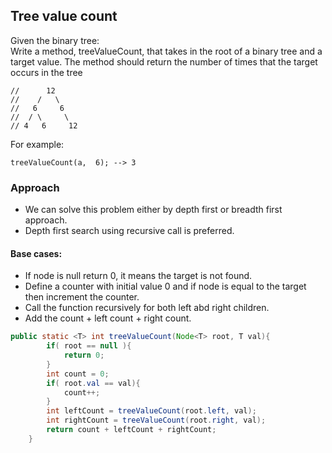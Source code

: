 ## Tree value count
Given the binary tree:<br>
Write a method, treeValueCount, that takes in the root of a binary tree and a target value. The method should return the number of times that the target occurs in the tree
```
//      12
//    /   \
//   6     6
//  / \     \
// 4   6     12
```
For example:
```
treeValueCount(a,  6); --> 3
```

### Approach
* We can solve this problem either by depth first or breadth first approach.
* Depth first search using recursive call is preferred.

#### Base cases:
* If node is null return 0, it means the target is not found.
* Define a counter with initial value 0 and if node is equal to the target then increment the counter.
* Call the function recursively for both left abd right children.
* Add the count + left count + right count.

```java
public static <T> int treeValueCount(Node<T> root, T val){
        if( root == null ){
            return 0;
        }
        int count = 0;
        if( root.val == val){
            count++;
        }
        int leftCount = treeValueCount(root.left, val);
        int rightCount = treeValueCount(root.right, val);
        return count + leftCount + rightCount;
    }
```